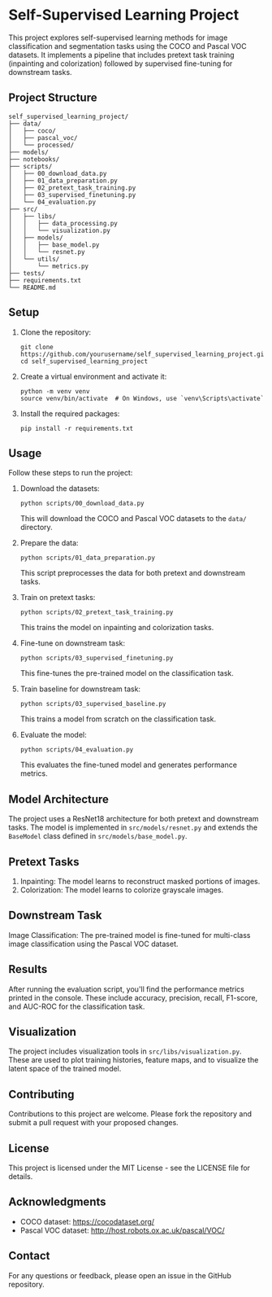 # Self-Supervised Learning Project

This project explores self-supervised learning methods for image classification and segmentation tasks using the COCO and Pascal VOC datasets. It implements a pipeline that includes pretext task training (inpainting and colorization) followed by supervised fine-tuning for downstream tasks.

## Project Structure

```
self_supervised_learning_project/
├── data/
│   ├── coco/
│   ├── pascal_voc/
│   └── processed/
├── models/
├── notebooks/
├── scripts/
│   ├── 00_download_data.py
│   ├── 01_data_preparation.py
│   ├── 02_pretext_task_training.py
│   ├── 03_supervised_finetuning.py
│   └── 04_evaluation.py
├── src/
│   ├── libs/
│   │   ├── data_processing.py
│   │   └── visualization.py
│   ├── models/
│   │   ├── base_model.py
│   │   └── resnet.py
│   └── utils/
│       └── metrics.py
├── tests/
├── requirements.txt
└── README.md
```

## Setup

1. Clone the repository:
   ```
   git clone https://github.com/yourusername/self_supervised_learning_project.git
   cd self_supervised_learning_project
   ```

2. Create a virtual environment and activate it:
   ```
   python -m venv venv
   source venv/bin/activate  # On Windows, use `venv\Scripts\activate`
   ```

3. Install the required packages:
   ```
   pip install -r requirements.txt
   ```

## Usage

Follow these steps to run the project:

1. Download the datasets:
   ```
   python scripts/00_download_data.py
   ```
   This will download the COCO and Pascal VOC datasets to the `data/` directory.

2. Prepare the data:
   ```
   python scripts/01_data_preparation.py
   ```
   This script preprocesses the data for both pretext and downstream tasks.

3. Train on pretext tasks:
   ```
   python scripts/02_pretext_task_training.py
   ```
   This trains the model on inpainting and colorization tasks.

4. Fine-tune on downstream task:
   ```
   python scripts/03_supervised_finetuning.py
   ```
   This fine-tunes the pre-trained model on the classification task.

5. Train baseline for downstream task:
   ```
   python scripts/03_supervised_baseline.py
   ```
   This trains a model from scratch on the classification task.


6. Evaluate the model:
   ```
   python scripts/04_evaluation.py
   ```
   This evaluates the fine-tuned model and generates performance metrics.

## Model Architecture

The project uses a ResNet18 architecture for both pretext and downstream tasks. The model is implemented in `src/models/resnet.py` and extends the `BaseModel` class defined in `src/models/base_model.py`.

## Pretext Tasks

1. Inpainting: The model learns to reconstruct masked portions of images.
2. Colorization: The model learns to colorize grayscale images.

## Downstream Task

Image Classification: The pre-trained model is fine-tuned for multi-class image classification using the Pascal VOC dataset.

## Results

After running the evaluation script, you'll find the performance metrics printed in the console. These include accuracy, precision, recall, F1-score, and AUC-ROC for the classification task.

## Visualization

The project includes visualization tools in `src/libs/visualization.py`. These are used to plot training histories, feature maps, and to visualize the latent space of the trained model.

## Contributing

Contributions to this project are welcome. Please fork the repository and submit a pull request with your proposed changes.

## License

This project is licensed under the MIT License - see the LICENSE file for details.

## Acknowledgments

- COCO dataset: https://cocodataset.org/
- Pascal VOC dataset: http://host.robots.ox.ac.uk/pascal/VOC/

## Contact

For any questions or feedback, please open an issue in the GitHub repository.
